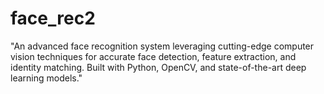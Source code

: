 # face_rec2
"An advanced face recognition system leveraging cutting-edge computer vision techniques for accurate face detection, feature extraction, and identity matching. Built with Python, OpenCV, and state-of-the-art deep learning models."
